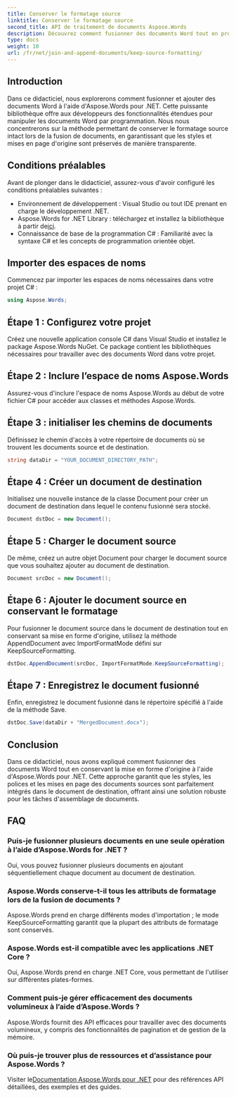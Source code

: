 ```yaml
---
title: Conserver le formatage source
linktitle: Conserver le formatage source
second_title: API de traitement de documents Aspose.Words
description: Découvrez comment fusionner des documents Word tout en préservant le formatage à l'aide d'Aspose.Words pour .NET. Idéal pour les développeurs cherchant à automatiser les tâches d'assemblage de documents.
type: docs
weight: 10
url: /fr/net/join-and-append-documents/keep-source-formatting/
---
```

## Introduction

Dans ce didacticiel, nous explorerons comment fusionner et ajouter des documents Word à l'aide d'Aspose.Words pour .NET. Cette puissante bibliothèque offre aux développeurs des fonctionnalités étendues pour manipuler les documents Word par programmation. Nous nous concentrerons sur la méthode permettant de conserver le formatage source intact lors de la fusion de documents, en garantissant que les styles et mises en page d'origine sont préservés de manière transparente.

## Conditions préalables

Avant de plonger dans le didacticiel, assurez-vous d'avoir configuré les conditions préalables suivantes :

- Environnement de développement : Visual Studio ou tout IDE prenant en charge le développement .NET.
-  Aspose.Words for .NET Library : téléchargez et installez la bibliothèque à partir de[ici](https://releases.aspose.com/words/net/).
- Connaissance de base de la programmation C# : Familiarité avec la syntaxe C# et les concepts de programmation orientée objet.

## Importer des espaces de noms

Commencez par importer les espaces de noms nécessaires dans votre projet C# :

```csharp
using Aspose.Words;
```

## Étape 1 : Configurez votre projet

Créez une nouvelle application console C# dans Visual Studio et installez le package Aspose.Words NuGet. Ce package contient les bibliothèques nécessaires pour travailler avec des documents Word dans votre projet.

## Étape 2 : Inclure l’espace de noms Aspose.Words

Assurez-vous d'inclure l'espace de noms Aspose.Words au début de votre fichier C# pour accéder aux classes et méthodes Aspose.Words.

## Étape 3 : initialiser les chemins de documents

Définissez le chemin d'accès à votre répertoire de documents où se trouvent les documents source et de destination.

```csharp
string dataDir = "YOUR_DOCUMENT_DIRECTORY_PATH";
```

## Étape 4 : Créer un document de destination

Initialisez une nouvelle instance de la classe Document pour créer un document de destination dans lequel le contenu fusionné sera stocké.

```csharp
Document dstDoc = new Document();
```

## Étape 5 : Charger le document source

De même, créez un autre objet Document pour charger le document source que vous souhaitez ajouter au document de destination.

```csharp
Document srcDoc = new Document();
```

## Étape 6 : Ajouter le document source en conservant le formatage

Pour fusionner le document source dans le document de destination tout en conservant sa mise en forme d'origine, utilisez la méthode AppendDocument avec ImportFormatMode défini sur KeepSourceFormatting.

```csharp
dstDoc.AppendDocument(srcDoc, ImportFormatMode.KeepSourceFormatting);
```

## Étape 7 : Enregistrez le document fusionné

Enfin, enregistrez le document fusionné dans le répertoire spécifié à l'aide de la méthode Save.

```csharp
dstDoc.Save(dataDir + "MergedDocument.docx");
```

## Conclusion

Dans ce didacticiel, nous avons expliqué comment fusionner des documents Word tout en conservant la mise en forme d'origine à l'aide d'Aspose.Words pour .NET. Cette approche garantit que les styles, les polices et les mises en page des documents sources sont parfaitement intégrés dans le document de destination, offrant ainsi une solution robuste pour les tâches d'assemblage de documents.

## FAQ

### Puis-je fusionner plusieurs documents en une seule opération à l’aide d’Aspose.Words for .NET ?
Oui, vous pouvez fusionner plusieurs documents en ajoutant séquentiellement chaque document au document de destination.

### Aspose.Words conserve-t-il tous les attributs de formatage lors de la fusion de documents ?
Aspose.Words prend en charge différents modes d'importation ; le mode KeepSourceFormatting garantit que la plupart des attributs de formatage sont conservés.

### Aspose.Words est-il compatible avec les applications .NET Core ?
Oui, Aspose.Words prend en charge .NET Core, vous permettant de l'utiliser sur différentes plates-formes.

### Comment puis-je gérer efficacement des documents volumineux à l’aide d’Aspose.Words ?
Aspose.Words fournit des API efficaces pour travailler avec des documents volumineux, y compris des fonctionnalités de pagination et de gestion de la mémoire.

### Où puis-je trouver plus de ressources et d’assistance pour Aspose.Words ?
 Visiter le[Documentation Aspose.Words pour .NET](https://reference.aspose.com/words/net/) pour des références API détaillées, des exemples et des guides.